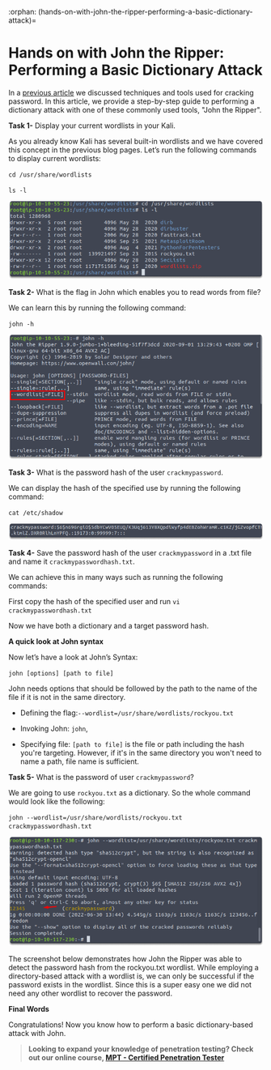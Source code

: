:orphan:
(hands-on-with-john-the-ripper-performing-a-basic-dictionary-attack)=

# Hands on with John the Ripper: Performing a Basic Dictionary Attack

In a [previous article](password-cracking-techniques-tools-and-protection-recommendations) we discussed techniques and tools used for cracking password. In this article, we provide a step-by-step guide to performing a dictionary attack with one of these commonly used tools, "John the Ripper".

**Task 1-** Display your current wordlists in your Kali.

As you already know Kali has several built-in wordlists and we have covered this concept in the previous blog pages. Let’s run the following commands to display current wordlists:

`cd /usr/share/wordlists`

`ls -l`

![alt img](images/john-the-ripper-15.png)

**Task 2-** What is the flag in John which enables you to read words from file?

We can learn this by running the following command:

`john -h`

![alt img](images/john-the-ripper-21.png)

**Task 3-** What is the password hash of the user `crackmypassword`.

We can display the hash of the specified use by running the following command:

`cat /etc/shadow`

![alt img](images/john-the-ripper-19.png)

**Task 4-** Save the password hash of the user `crackmypassword` in a .txt file and name it `crackmypasswordhash.txt`.

We can achieve this in many ways such as running the following commands:

First copy the hash of the specified user and run `vi crackmypasswordhash.txt`

Now we have both a dictionary and a target password hash.

**A quick look at John syntax**

Now let’s have a look at John’s Syntax:

`john [options] [path to file]`

John needs options that should be followed by the path to the name of the file if it is not in the same directory.

- Defining the flag:`--wordlist=/usr/share/wordlists/rockyou.txt`

- Invoking John: `john`,
- Specifying file: `[path to file]` is the file or path including the hash you're targeting. However, if it's in the same directory you won't need to name a path, file name is sufficient.

**Task 5-** What is the password of user `crackmypassword`?

We are going to use `rockyou.txt` as a dictionary. So the whole command would look like the following:

`john --wordlist=/usr/share/wordlists/rockyou.txt crackmypasswordhash.txt`

![alt img](images/john-the-ripper-22.png)

The screenshot below demonstrates how John the Ripper was able to detect the password hash from the rockyou.txt wordlist. While employing a directory-based attack with a wordlist is, we can only be successful if the password exists in the wordlist. Since this is a super easy one we did not need any other wordlist to recover the password.

**Final Words**

Congratulations! Now you know how to perform a basic dictionary-based attack with John.

> **Looking to expand your knowledge of penetration testing? Check out our online course, [MPT - Certified Penetration Tester](https://www.mosse-institute.com/certifications/mpt-certified-penetration-tester.html)**
